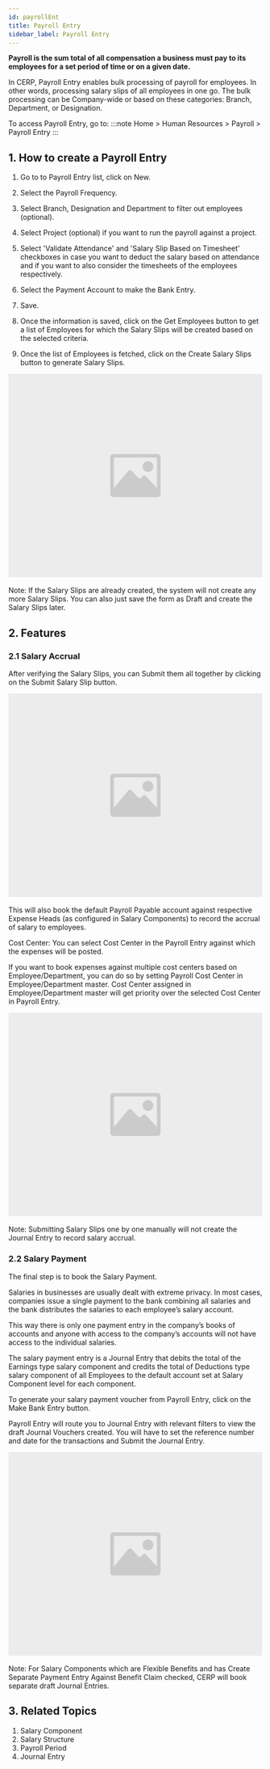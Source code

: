 ```yaml
---
id: payrollEnt
title: Payroll Entry
sidebar_label: Payroll Entry
---
```


**Payroll is the sum total of all compensation a business must pay to its employees for a set period of time or on a given date.**

In CERP, Payroll Entry enables bulk processing of payroll for employees. In other words, processing salary slips of all employees in one go. The bulk processing can be Company-wide or based on these categories: Branch, Department, or Designation.

To access Payroll Entry, go to:
:::note
Home > Human Resources > Payroll > Payroll Entry
:::

## 1. How to create a Payroll Entry

1. Go to to Payroll Entry list, click on New.
1. Select the Payroll Frequency.
1. Select Branch, Designation and Department to filter out employees (optional).
1. Select Project (optional) if you want to run the payroll against a project.
1. Select 'Validate Attendance' and 'Salary Slip Based on Timesheet' checkboxes in case you want to deduct the salary based on attendance and if you want to also consider the timesheets of the employees respectively.
1. Select the Payment Account to make the Bank Entry.
1. Save.
1. Once the information is saved, click on the Get Employees button to get a list of Employees for which the Salary Slips will be created based on the selected criteria.

1. Once the list of Employees is fetched, click on the Create Salary Slips button to generate Salary Slips.

![image](images/image.jpg)

Note: If the Salary Slips are already created, the system will not create any more Salary Slips. You can also just save the form as Draft and create the Salary Slips later.

## 2. Features

### 2.1 Salary Accrual

After verifying the Salary Slips, you can Submit them all together by clicking on the Submit Salary Slip button.

![image](images/image.jpg)

This will also book the default Payroll Payable account against respective Expense Heads (as configured in Salary Components) to record the accrual of salary to employees.

Cost Center: You can select Cost Center in the Payroll Entry against which the expenses will be posted.

If you want to book expenses against multiple cost centers based on Employee/Department, you can do so by setting Payroll Cost Center in Employee/Department master. Cost Center assigned in Employee/Department master will get priority over the selected Cost Center in Payroll Entry.

![image](images/image.jpg)

Note: Submitting Salary Slips one by one manually will not create the Journal Entry to record salary accrual.

### 2.2 Salary Payment

The final step is to book the Salary Payment.

Salaries in businesses are usually dealt with extreme privacy. In most cases, companies issue a single payment to the bank combining all salaries and the bank distributes the salaries to each employee’s salary account.

This way there is only one payment entry in the company’s books of accounts and anyone with access to the company’s accounts will not have access to the individual salaries.

The salary payment entry is a Journal Entry that debits the total of the Earnings type salary component and credits the total of Deductions type salary component of all Employees to the default account set at Salary Component level for each component.

To generate your salary payment voucher from Payroll Entry, click on the Make Bank Entry button.

Payroll Entry will route you to Journal Entry with relevant filters to view the draft Journal Vouchers created. You will have to set the reference number and date for the transactions and Submit the Journal Entry.

![image](images/image.jpg)

Note: For Salary Components which are Flexible Benefits and has Create Separate Payment Entry Against Benefit Claim checked, CERP will book separate draft Journal Entries.

## 3. Related Topics

1. Salary Component
1. Salary Structure
1. Payroll Period
1. Journal Entry
